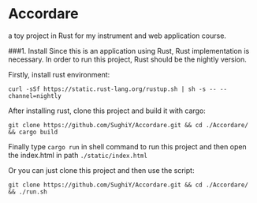 # Accordare

a toy project in Rust for my instrument and web application course.

###1. Install
Since this is an application using Rust, Rust implementation is necessary. In order to run this project, Rust should be the nightly version.

Firstly, install rust environment:

	curl -sSf https://static.rust-lang.org/rustup.sh | sh -s -- --channel=nightly

After installing rust, clone this project and build it with cargo:

	git clone https://github.com/SughiY/Accordare.git && cd ./Accordare/ && cargo build
	
Finally type `cargo run` in shell command to run this project and then open the index.html in path `./static/index.html`

Or you can just clone this project and then use the script:

	git clone https://github.com/SughiY/Accordare.git && cd ./Accordare/ && ./run.sh
